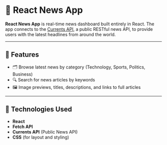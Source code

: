 # 📰 React News App 

**React News App** is real-time news dashboard built entirely in React. The app connects to the [Currents API](https://currentsapi.services/en), a public RESTful news API, to provide users with the latest headlines from around the world.

---

## 📌 Features

- 🗂️ Browse latest news by category (Technology, Sports, Politics, Business)
- 🔍 Search for news articles by keywords
- 🖼️ Image previews, titles, descriptions, and links to full articles

---

## 🧰 Technologies Used

- **React**
- **Fetch API**
- **Currents API** (Public News API)
- **CSS** (for layout and styling)
